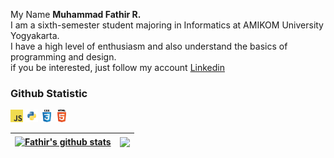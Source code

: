 My Name **Muhammad Fathir R.** <br>
I am a sixth-semester student majoring in Informatics at AMIKOM University Yogyakarta.<br> 
I have a high level of enthusiasm and also understand the basics of programming and design.<br>
if you be interested, just follow my account [Linkedin](https://www.linkedin.com/in/muhammad-fathirr-3481b129a/)

  
### Github Statistic
<code><img height="20" alt="javascript" src="https://raw.githubusercontent.com/github/explore/80688e429a7d4ef2fca1e82350fe8e3517d3494d/topics/javascript/javascript.png"></code>
<code><img height="20" alt="python" src="https://raw.githubusercontent.com/github/explore/80688e429a7d4ef2fca1e82350fe8e3517d3494d/topics/python/python.png"></code>
<code><img height="20" alt="css" src="https://raw.githubusercontent.com/github/explore/80688e429a7d4ef2fca1e82350fe8e3517d3494d/topics/css/css.png"></code>
<code><img height="20" alt="html" src="https://raw.githubusercontent.com/github/explore/5c058a388828bb5fde0bcafd4bc867b5bb3f26f3/topics/html/html.png"></code>  


| <a href="https://github.com/mhmmadfthr/github-readme-stats"><img align="center" src="https://github-readme-stats.vercel.app/api?username=mhmmadfthr&show_icons=true&include_all_commits=true&theme=buefy&hide_border=true" alt="Fathir's github stats" /></a> | <a href="https://github.com/mhmmadfthr/github-readme-stats"><img align="center" src="https://github-readme-stats.vercel.app/api/top-langs/?username=mhmmadfthr&layout=compact&theme=buefy&hide_border=true" /></a> |
| -------------- | -------------- |
